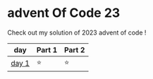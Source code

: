# advent Of Code 23

Check out my solution of 2023 advent of code !

| day | Part 1 | Part 2 |
|-----|--------|--------|
|[day 1](./day1.py)|⭐ | ⭐|
